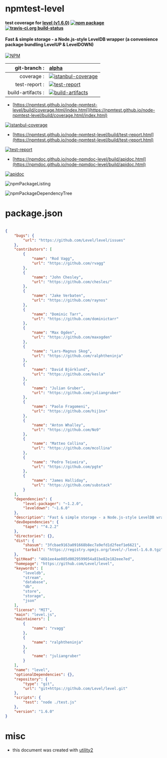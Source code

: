 # npmtest-level

#### test coverage for  [level (v1.6.0)](https://github.com/Level/level)  [![npm package](https://img.shields.io/npm/v/npmtest-level.svg?style=flat-square)](https://www.npmjs.org/package/npmtest-level) [![travis-ci.org build-status](https://api.travis-ci.org/npmtest/node-npmtest-level.svg)](https://travis-ci.org/npmtest/node-npmtest-level)

#### Fast & simple storage - a Node.js-style LevelDB wrapper (a convenience package bundling LevelUP & LevelDOWN)

[![NPM](https://nodei.co/npm/level.png?downloads=true&downloadRank=true&stars=true)](https://www.npmjs.com/package/level)

| git-branch : | [alpha](https://github.com/npmtest/node-npmtest-level/tree/alpha)|
|--:|:--|
| coverage : | [![istanbul-coverage](https://npmtest.github.io/node-npmtest-level/build/coverage.badge.svg)](https://npmtest.github.io/node-npmtest-level/build/coverage.html/index.html)|
| test-report : | [![test-report](https://npmtest.github.io/node-npmtest-level/build/test-report.badge.svg)](https://npmtest.github.io/node-npmtest-level/build/test-report.html)|
| build-artifacts : | [![build-artifacts](https://npmtest.github.io/node-npmtest-level/glyphicons_144_folder_open.png)](https://github.com/npmtest/node-npmtest-level/tree/gh-pages/build)|

- [https://npmtest.github.io/node-npmtest-level/build/coverage.html/index.html](https://npmtest.github.io/node-npmtest-level/build/coverage.html/index.html)

[![istanbul-coverage](https://npmtest.github.io/node-npmtest-level/build/screenCapture.buildCi.browser.%252Ftmp%252Fbuild%252Fcoverage.lib.html.png)](https://npmtest.github.io/node-npmtest-level/build/coverage.html/index.html)

- [https://npmtest.github.io/node-npmtest-level/build/test-report.html](https://npmtest.github.io/node-npmtest-level/build/test-report.html)

[![test-report](https://npmtest.github.io/node-npmtest-level/build/screenCapture.buildCi.browser.%252Ftmp%252Fbuild%252Ftest-report.html.png)](https://npmtest.github.io/node-npmtest-level/build/test-report.html)

- [https://npmdoc.github.io/node-npmdoc-level/build/apidoc.html](https://npmdoc.github.io/node-npmdoc-level/build/apidoc.html)

[![apidoc](https://npmdoc.github.io/node-npmdoc-level/build/screenCapture.buildCi.browser.%252Ftmp%252Fbuild%252Fapidoc.html.png)](https://npmdoc.github.io/node-npmdoc-level/build/apidoc.html)

![npmPackageListing](https://npmtest.github.io/node-npmtest-level/build/screenCapture.npmPackageListing.svg)

![npmPackageDependencyTree](https://npmtest.github.io/node-npmtest-level/build/screenCapture.npmPackageDependencyTree.svg)



# package.json

```json

{
    "bugs": {
        "url": "https://github.com/Level/level/issues"
    },
    "contributors": [
        {
            "name": "Rod Vagg",
            "url": "https://github.com/rvagg"
        },
        {
            "name": "John Chesley",
            "url": "https://github.com/chesles/"
        },
        {
            "name": "Jake Verbaten",
            "url": "https://github.com/raynos"
        },
        {
            "name": "Dominic Tarr",
            "url": "https://github.com/dominictarr"
        },
        {
            "name": "Max Ogden",
            "url": "https://github.com/maxogden"
        },
        {
            "name": "Lars-Magnus Skog",
            "url": "https://github.com/ralphtheninja"
        },
        {
            "name": "David Björklund",
            "url": "https://github.com/kesla"
        },
        {
            "name": "Julian Gruber",
            "url": "https://github.com/juliangruber"
        },
        {
            "name": "Paolo Fragomeni",
            "url": "https://github.com/hij1nx"
        },
        {
            "name": "Anton Whalley",
            "url": "https://github.com/No9"
        },
        {
            "name": "Matteo Collina",
            "url": "https://github.com/mcollina"
        },
        {
            "name": "Pedro Teixeira",
            "url": "https://github.com/pgte"
        },
        {
            "name": "James Halliday",
            "url": "https://github.com/substack"
        }
    ],
    "dependencies": {
        "level-packager": "~1.2.0",
        "leveldown": "~1.6.0"
    },
    "description": "Fast & simple storage - a Node.js-style LevelDB wrapper (a convenience package bundling LevelUP & LevelDOWN)",
    "devDependencies": {
        "tape": "^4.2.2"
    },
    "directories": {},
    "dist": {
        "shasum": "3fcbae9163a091668b8ec7a9efd1d2feef1e6621",
        "tarball": "https://registry.npmjs.org/level/-/level-1.6.0.tgz"
    },
    "gitHead": "46b1ee4ae085d0029599054a81be82e182eee7ed",
    "homepage": "https://github.com/Level/level",
    "keywords": [
        "leveldb",
        "stream",
        "database",
        "db",
        "store",
        "storage",
        "json"
    ],
    "license": "MIT",
    "main": "level.js",
    "maintainers": [
        {
            "name": "rvagg"
        },
        {
            "name": "ralphtheninja"
        },
        {
            "name": "juliangruber"
        }
    ],
    "name": "level",
    "optionalDependencies": {},
    "repository": {
        "type": "git",
        "url": "git+https://github.com/Level/level.git"
    },
    "scripts": {
        "test": "node ./test.js"
    },
    "version": "1.6.0"
}
```



# misc
- this document was created with [utility2](https://github.com/kaizhu256/node-utility2)
